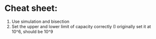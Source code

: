 # Cheat sheet:
1. Use simulation and bisection
2. Set the upper and lower limit of capacity correctly (I originally set it at 10^6, should be 10^9
